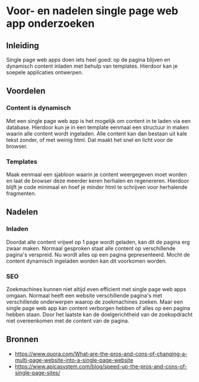 Voor- en nadelen single page web app onderzoeken 
================================================

## Inleiding

Single page web apps doen iets heel goed: op de pagina blijven en dynamisch content inladen met behulp van templates. Hierdoor kan je soepele applicaties ontwerpen.

## Voordelen

### Content is dynamisch

Met een single page web app is het mogelijk om content in te laden via een database. Hierdoor kun je in een template eenmaal een structuur in maken waarin alle content wordt ingeladen. Alle content kan dan bestaan uit kale tekst zonder, of met weinig html. Dat maakt het snel en licht voor de browser.

### Templates

Maak eenmaal een sjabloon waarin je content weergegeven moet worden en laat de browser deze meerder keren herhalen en regenereren.
Hierdoor blijft je code minimaal en hoef je minder html te schrijven voor herhalende fragmenten.


## Nadelen

### Inladen

Doordat alle content vrijwel op 1 page wordt geladen, kan dit de pagina erg zwaar maken. Normaal gesproken staat alle content op verschillende pagina's verspreid. Nu wordt alles op een pagina gepresenteerd. Mocht de content dynamisch ingeladen worden kan dit voorkomen worden.

### SEO

Zoekmachines kunnen niet altijd even efficient met single page web apps omgaan. Normaal heeft een website verschillende pagina's met verschillende onderwerpen waarop de zoekmachines zoeken. Maar een single page web app kan content verborgen hebben of alles op een pagina hebben staan. Door het laatste kan de doelgerichtheid van de zoekopdracht niet overeenkomen met de content van de pagina.


## Bronnen

- https://www.quora.com/What-are-the-pros-and-cons-of-changing-a-multi-page-website-into-a-single-page-website
- https://www.apicasystem.com/blog/speed-up-the-pros-and-cons-of-single-page-sites/